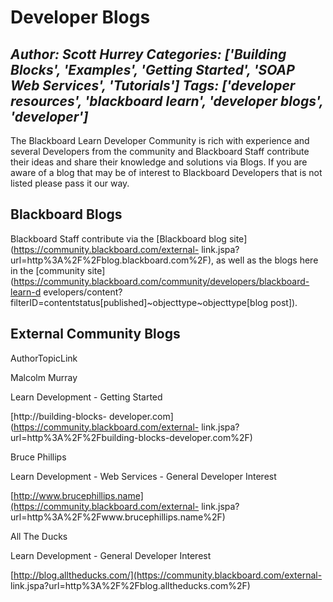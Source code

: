 # Developer Blogs
*Author: Scott Hurrey*
*Categories: ['Building Blocks', 'Examples', 'Getting Started', 'SOAP Web Services', 'Tutorials']*
*Tags: ['developer resources', 'blackboard learn', 'developer blogs', 'developer']*
---
The Blackboard Learn Developer Community is rich with experience and several
Developers from the community and Blackboard Staff contribute their ideas and
share their knowledge and solutions via Blogs. If you are aware of a blog that
may be of interest to Blackboard Developers that is not listed please pass it
our way.

## Blackboard Blogs

Blackboard Staff contribute via the [Blackboard blog
site](https://community.blackboard.com/external-
link.jspa?url=http%3A%2F%2Fblog.blackboard.com%2F), as well as the blogs here
in the [community
site](https://community.blackboard.com/community/developers/blackboard-learn-d
evelopers/content?filterID=contentstatus[published]~objecttype~objecttype[blog
post]).

## External Community Blogs

AuthorTopicLink

Malcolm Murray

Learn Development - Getting Started

[http://building-blocks-
developer.com](https://community.blackboard.com/external-
link.jspa?url=http%3A%2F%2Fbuilding-blocks-developer.com%2F)

Bruce Phillips

Learn Development - Web Services - General Developer Interest

[http://www.brucephillips.name](https://community.blackboard.com/external-
link.jspa?url=http%3A%2F%2Fwww.brucephillips.name%2F)

All The Ducks

Learn Development - General Developer Interest

[http://blog.alltheducks.com/](https://community.blackboard.com/external-
link.jspa?url=http%3A%2F%2Fblog.alltheducks.com%2F)

